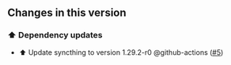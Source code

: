 ## Changes in this version

### ⬆️ Dependency updates

- ⬆️ Update syncthing to version 1.29.2-r0 @github-actions ([#5](https://github.com/Poeschl-HomeAssistant-Addons/syncthing/pull/5))
